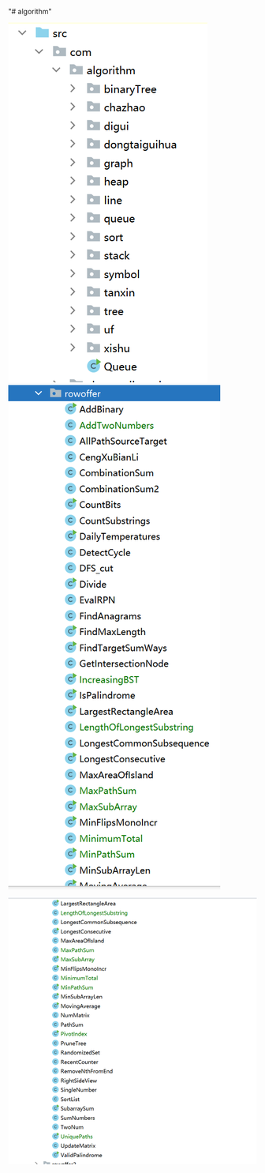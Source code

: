 "# algorithm" 

![image-20220103095308082](README.assets/image-20220103095308082.png)![image-20220103095331652](README.assets/image-20220103095331652.png)

![image-20220103095345984](README.assets/image-20220103095345984.png) 
